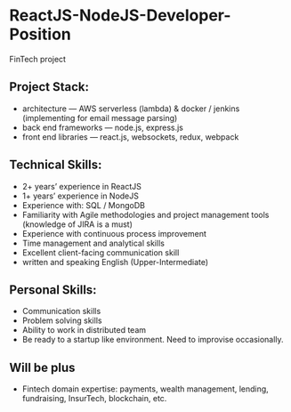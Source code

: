 # ReactJS-NodeJS-Developer-Position
FinTech project


## Project Stack:

- architecture — AWS serverless (lambda) & docker / jenkins (implementing for email message parsing)
- back end frameworks — node.js, express.js
- front end libraries — react.js, websockets, redux, webpack

## Technical Skills:
- 2+ years’ experience in ReactJS
- 1+ years’ experience in NodeJS
- Experience with: SQL / MongoDB
- Familiarity with Agile methodologies and project management tools (knowledge of JIRA is a must)
- Experience with continuous process improvement
- Time management and analytical skills
- Excellent client-facing communication skill
- written and speaking English (Upper-Intermediate)

## Personal Skills:
- Communication skills
- Problem solving skills
- Ability to work in distributed team
- Be ready to a startup like environment. Need to improvise occasionally.

## Will be plus
- Fintech domain expertise: payments, wealth management, lending, fundraising, InsurTech, blockchain, etc.

